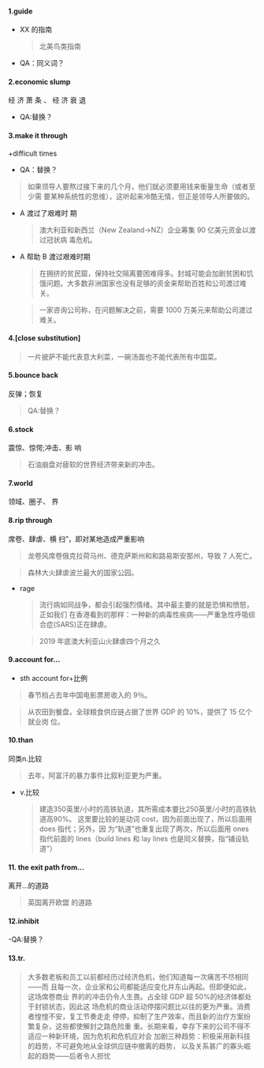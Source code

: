 #### 1.guide

- XX 的指南
  >北美鸟类指南

- QA：同义词？

#### 2.economic slump 

 经 济 萧 条 、 经 济 衰 退 

- QA:替换？

#### 3.make it through

+difficult times

- QA：替换？

> 如果领导人要熬过接下来的几个月，他们就必须要用钱来衡量生命（或者至少需 要某种系统性的思维），这听起来冷酷无情，但正是领导人所要做的。

- A 渡过了艰难时 期
  >澳大利亚和新西兰（New Zealand→NZ）企业筹集 90 亿美元资金以渡过冠状病
  毒危机。

- A 帮助 B 渡过艰难时期
  >在拥挤的贫民窟，保持社交隔离要困难得多。封城可能会加剧贫困和饥饿问题。大多数非洲国家也没有足够的资金来帮助百姓和公司渡过难关。

  >一家咨询公司称，在问题解决之前，需要 1000 万美元来帮助公司渡过难关。

#### 4.[close substitution]

> 一片披萨不能代表意大利菜，一碗汤面也不能代表所有中国菜。

#### 5.bounce back

反弹；恢复

> QA:替换？

#### 6.stock

震惊、惊愕;冲击、影 响

> 石油崩盘对疲软的世界经济带来新的冲击。

#### 7.world

领域、圈子、 界

#### 8.rip through

席卷、肆虐、横 扫”，即对某地造成严重影响

> 龙卷风席卷俄克拉荷马州、德克萨斯州和和路易斯安那州，导致 7 人死亡。

>  森林大火肆虐波兰最大的国家公园。

- rage

  > 流行病如同战争，都会引起强烈情绪。其中最主要的就是恐惧和愤怒，正如我们 在香港看到的那样：一种新的病毒性疾病——严重急性呼吸综合症(SARS)正在肆虐。

  > 2019 年底澳大利亚山火肆虐四个月之久

#### 9.account for...

- sth account for+比例

> 春节档占去年中国电影票房收入的 9％。

> 从农田到餐盘，全球粮食供应链占据了世界 GDP 的 10%，提供了 15 亿个就业岗 位。

#### 10.than

同类n.比较

> 去年，阿富汗的暴力事件比叙利亚更为严重。

- v.比较

  > 建造350英里/小时的高铁轨道，其所需成本要比250英里/小时的高铁轨道高90%。 这里要比较的是动词 cost，因为前面出现了，所以后面用 does 指代；另外，因 为“轨道”也重复出现了两次，所以后面用 ones 指代前面的 lines（build lines 和 lay  lines 也是同义替换，指“铺设轨道”）

#### 11. the exit path from...

离开...的道路

> 英国离开欧盟 的道路
> 
#### 12.inhibit
-QA:替换？

#### 13.tr.

> 大多数老板和员工以前都经历过经济危机，他们知道每一次痛苦不尽相同——而 且每一次，企业家和公司都能适应变化并东山再起。但即便如此，这场席卷商业 界的的冲击仍令人生畏。占全球 GDP 超 50%的经济体都处于封锁状态，因此这 场危机的商业活动停摆问题比以往的更为严重。消费者惶惶不安，复工节奏走走 停停，抑制了生产效率，而且新的治疗方案纷繁复杂，这些都使解封之路危险重 重。长期来看，幸存下来的公司不得不适应一种新环境，因为危机和危机应对会 加剧三种趋势：积极采用新科技的趋势，不可避免地从全球供应链中撤离的趋势， 以及关系甚广的寡头崛起的趋势——后者令人担忧